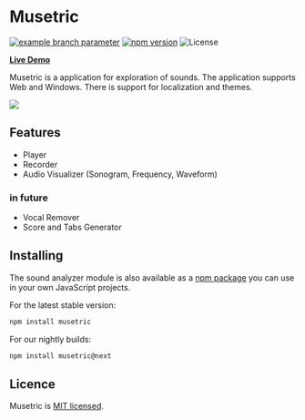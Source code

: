 # Musetric

[![example branch parameter](https://github.com/popelenkow/Musetric/actions/workflows/musetric.yml/badge.svg?branch=develop)](https://github.com/popelenkow/Musetric/actions/workflows/musetric.yml)
[![npm version](https://img.shields.io/npm/v/musetric)](https://www.npmjs.com/package/musetric)
![License](https://img.shields.io/github/license/popelenkow/musetric)

[**Live Demo**](https://popelenkow.github.io/Musetric)

Musetric is a application for exploration of sounds. The application supports Web and Windows. There is support for localization and themes.

<img src="https://user-images.githubusercontent.com/7475599/104832178-d75c1280-58c1-11eb-81a5-3164b90c48cf.png">

## Features

- Player
- Recorder
- Audio Visualizer (Sonogram, Frequency, Waveform)

### in future

- Vocal Remover
- Score and Tabs Generator

## Installing

The sound analyzer module is also available as a [npm package](https://www.npmjs.com/package/musetric) you can use in your own JavaScript projects.

For the latest stable version:

```bash
npm install musetric
```

For our nightly builds:

```bash
npm install musetric@next
```

## Licence

Musetric is [MIT licensed](licence.txt).